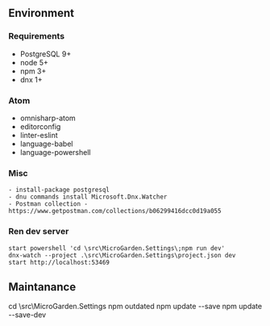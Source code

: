 ## Environment

### Requirements

   - PostgreSQL 9+
   - node 5+
   - npm 3+   
   - dnx 1+


### Atom

   - omnisharp-atom
   - editorconfig
   - linter-eslint
   - language-babel
   - language-powershell

### Misc

    - install-package postgresql
    - dnu commands install Microsoft.Dnx.Watcher
    - Postman collection - https://www.getpostman.com/collections/b06299416dcc0d19a055

### Ren dev server

    start powershell 'cd \src\MicroGarden.Settings\;npm run dev'
    dnx-watch --project .\src\MicroGarden.Settings\project.json dev    
    start http://localhost:53469


## Maintanance

   cd \src\MicroGarden.Settings
   npm outdated
   npm update --save
   npm update --save-dev
